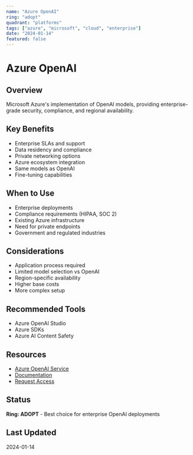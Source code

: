 ```yaml
---
name: "Azure OpenAI"
ring: "adopt"
quadrant: "platforms"
tags: ["azure", "microsoft", "cloud", "enterprise"]
date: "2024-01-14"
featured: false
---
```


# Azure OpenAI

## Overview
Microsoft Azure's implementation of OpenAI models, providing enterprise-grade security, compliance, and regional availability.

## Key Benefits
- Enterprise SLAs and support
- Data residency and compliance
- Private networking options
- Azure ecosystem integration
- Same models as OpenAI
- Fine-tuning capabilities

## When to Use
- Enterprise deployments
- Compliance requirements (HIPAA, SOC 2)
- Existing Azure infrastructure
- Need for private endpoints
- Government and regulated industries

## Considerations
- Application process required
- Limited model selection vs OpenAI
- Region-specific availability
- Higher base costs
- More complex setup

## Recommended Tools
- Azure OpenAI Studio
- Azure SDKs
- Azure AI Content Safety

## Resources
- [Azure OpenAI Service](https://azure.microsoft.com/en-us/products/ai-services/openai-service)
- [Documentation](https://learn.microsoft.com/azure/ai-services/openai/)
- [Request Access](https://aka.ms/oai/access)

## Status
**Ring: ADOPT** - Best choice for enterprise OpenAI deployments

## Last Updated
2024-01-14
